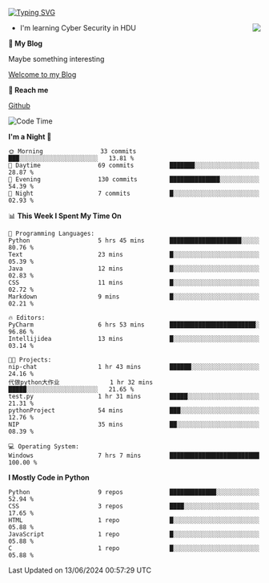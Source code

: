 [![Typing SVG](https://readme-typing-svg.herokuapp.com?font=Fira+Code&pause=1000&random=false&width=450&height=60&lines=Hello+%F0%9F%91%8B%F0%9F%8F%BB;I'm+JBNRZ)](https://git.io/typing-svg)

<a href="#">
  <img align="right" src="https://github-readme-stats.vercel.app/api?username=JBNRZ&show_icons=true&bg_color=15,f2f7fd,E0EAFC" />
</a>

- I'm learning Cyber Security in HDU

 **🌱 My Blog**

Maybe something interesting

[Welcome to my Blog](https://jbnrz.com.cn/)

 **💬 Reach me** 

[Github](https://github.com/JBNRZ)


<!--START_SECTION:waka-->
![Code Time](http://img.shields.io/badge/Code%20Time-533%20hrs%2011%20mins-blue)

**I'm a Night 🦉** 

```text
🌞 Morning                33 commits          ███░░░░░░░░░░░░░░░░░░░░░░   13.81 % 
🌆 Daytime                69 commits          ███████░░░░░░░░░░░░░░░░░░   28.87 % 
🌃 Evening                130 commits         ██████████████░░░░░░░░░░░   54.39 % 
🌙 Night                  7 commits           █░░░░░░░░░░░░░░░░░░░░░░░░   02.93 % 
```


📊 **This Week I Spent My Time On** 

```text
💬 Programming Languages: 
Python                   5 hrs 45 mins       ████████████████████░░░░░   80.76 % 
Text                     23 mins             █░░░░░░░░░░░░░░░░░░░░░░░░   05.39 % 
Java                     12 mins             █░░░░░░░░░░░░░░░░░░░░░░░░   02.83 % 
CSS                      11 mins             █░░░░░░░░░░░░░░░░░░░░░░░░   02.72 % 
Markdown                 9 mins              █░░░░░░░░░░░░░░░░░░░░░░░░   02.21 % 

🔥 Editors: 
PyCharm                  6 hrs 53 mins       ████████████████████████░   96.86 % 
Intellijidea             13 mins             █░░░░░░░░░░░░░░░░░░░░░░░░   03.14 % 

🐱‍💻 Projects: 
nip-chat                 1 hr 43 mins        ██████░░░░░░░░░░░░░░░░░░░   24.16 % 
代做python大作业              1 hr 32 mins        █████░░░░░░░░░░░░░░░░░░░░   21.65 % 
test.py                  1 hr 31 mins        █████░░░░░░░░░░░░░░░░░░░░   21.31 % 
pythonProject            54 mins             ███░░░░░░░░░░░░░░░░░░░░░░   12.76 % 
NIP                      35 mins             ██░░░░░░░░░░░░░░░░░░░░░░░   08.39 % 

💻 Operating System: 
Windows                  7 hrs 7 mins        █████████████████████████   100.00 % 
```

**I Mostly Code in Python** 

```text
Python                   9 repos             █████████████░░░░░░░░░░░░   52.94 % 
CSS                      3 repos             ████░░░░░░░░░░░░░░░░░░░░░   17.65 % 
HTML                     1 repo              █░░░░░░░░░░░░░░░░░░░░░░░░   05.88 % 
JavaScript               1 repo              █░░░░░░░░░░░░░░░░░░░░░░░░   05.88 % 
C                        1 repo              █░░░░░░░░░░░░░░░░░░░░░░░░   05.88 % 
```




 Last Updated on 13/06/2024 00:57:29 UTC
<!--END_SECTION:waka-->
